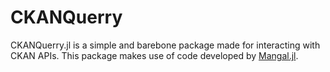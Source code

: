 # CKANQuerry
CKANQuerry.jl is a simple and barebone package made for interacting with CKAN APIs. This package makes use of code developed by [Mangal.jl](https://github.com/EcoJulia/Mangal.jl).
